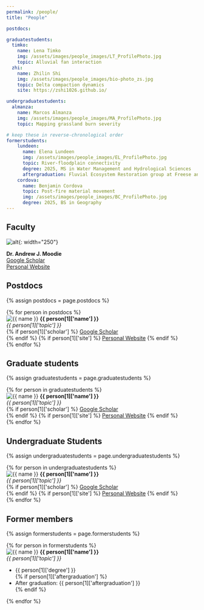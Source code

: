 ```yaml
---
permalink: /people/
title: "People"

postdocs:

graduatestudents:
  timko:
    name: Lena Timko
    img: /assets/images/people_images/LT_ProfilePhoto.jpg
    topic: Alluvial fan interaction
  zhi:
    name: Zhilin Shi
    img: /assets/images/people_images/bio-photo_zs.jpg
    topic: Delta compaction dynamics
    site: https://zshi1026.github.io/

undergraduatestudents:
  almanza:
    name: Marcos Almanza
    img: /assets/images/people_images/MA_ProfilePhoto.jpg
    topic: Mapping grassland burn severity

# keep these in reverse-chronological order
formerstudents:
    lundeen:
      name: Elena Lundeen
      img: /assets/images/people_images/EL_ProfilePhoto.jpg
      topic: River-floodplain connectivity 
      degree: 2025, MS in Water Management and Hydrological Sciences
      aftergraduation: Fluvial Ecosystem Restoration group at Freese and Nichols
    cordova:
      name: Benjamin Cordova
      topic: Post-fire material movement
      img: /assets/images/people_images/BC_ProfilePhoto.jpg
      degree: 2025, BS in Geography
---
```



<!-- Note, the css that controls the display of the headshots is in _home.scss -->
<!-- Code here and in the css is based on: https://dmnfarrell.github.io/software/jekyll-galleries -->

## Faculty

![alt](/assets/images/people_images/moodie_2022_tamu_lowres.jpg){: width="250"}

**Dr. Andrew J. Moodie**\
[Google Scholar](https://scholar.google.com/citations?user=8wtbbNsAAAAJ)\
[Personal Website](https://andrewjmoodie.com)


## Postdocs

{% assign postdocs = page.postdocs %}
<div class ="image-gallery">
{% for person in postdocs %}
  <div class="box">
      <img src="{{ person[1]['img'] }}{{ name }} " alt="{{ name }}"  class="img-gallery" />
    <b>{{ person[1]['name'] }}</b><br>
    <i>{{ person[1]['topic'] }}</i><br>
    {% if person[1]['scholar'] %}
      <a href="{{ person[1]['scholar'] }}">Google Scholar</a><br>
    {% endif %}
    {% if person[1]['site'] %}
      <a href="{{ person[1]['site'] }}">Personal Website</a>
    {% endif %}
  </div>
{% endfor %}
</div>



## Graduate students

{% assign graduatestudents = page.graduatestudents %}
<div class ="image-gallery">
{% for person in graduatestudents %}
  <div class="box">
      <img src="{{ person[1]['img'] }}{{ name }} " alt="{{ name }}"  class="img-gallery" />
    <b>{{ person[1]['name'] }}</b><br>
    <i>{{ person[1]['topic'] }}</i><br>
    {% if person[1]['scholar'] %}
      <a href="{{ person[1]['scholar'] }}">Google Scholar</a><br>
    {% endif %}
    {% if person[1]['site'] %}
      <a href="{{ person[1]['site'] }}">Personal Website</a>
    {% endif %}
  </div>
{% endfor %}
</div>



## Undergraduate Students 

{% assign undergraduatestudents = page.undergraduatestudents %}
<div class ="image-gallery">
{% for person in undergraduatestudents %}
  <div class="box">
      <img src="{{ person[1]['img'] }}{{ name }} " alt="{{ name }}"  class="img-gallery" />
    <b>{{ person[1]['name'] }}</b><br>
    <i>{{ person[1]['topic'] }}</i><br>
    {% if person[1]['scholar'] %}
      <a href="{{ person[1]['scholar'] }}">Google Scholar</a><br>
    {% endif %}
    {% if person[1]['site'] %}
      <a href="{{ person[1]['site'] }}">Personal Website</a>
    {% endif %}
  </div>
{% endfor %}
</div>



## Former members
<!-- None yet. Will be a table of name, position, dates, and "now at" -->

{% assign formerstudents = page.formerstudents %}
<div class ="image-gallery">
{% for person in formerstudents %}
  <div class="box">
      <img src="{{ person[1]['img'] }}{{ name }} " alt="{{ name }}"  class="img-gallery" />
    <b>{{ person[1]['name'] }}</b><br>
    <i>{{ person[1]['topic'] }}</i><br>
    <ul>
      <li>{{ person[1]['degree'] }}</li>
      {% if person[1]['aftergraduation'] %}
        <li>After graduation: {{ person[1]['aftergraduation'] }}</li>
      {% endif %}
    </ul>
  </div>
{% endfor %}
</div>
